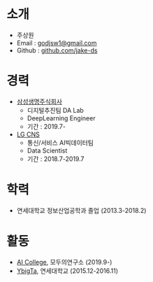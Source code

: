 # 소개

* 주상원
* Email : godjsw1@gmail.com
* Github : [github.com/jake-ds](https://github.com/jake-ds)

# 경력
* [삼성생명주식회사](http://www.samsunglife.com/)
    - 디지털추진팀 DA Lab
    - DeepLearning Engineer
    - 기간 : 2019.7-
* [LG CNS](https://www.lgcns.co.kr/)
    - 통신/서비스 AI빅데이터팀
    - Data Scientist
    - 기간 : 2018.7-2019.7
    
# 학력
* 연세대학교 정보산업공학과 졸업 (2013.3-2018.2)

# 활동
* [AI College](http://aic.yangjaehub.com/), 모두의연구소 (2019.9-)
* [YbigTa](http://ybigta.com/), 연세대학교 (2015.12-2016.11)